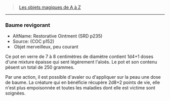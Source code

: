 ﻿---
!MagicItem
Type: Objet merveilleux
Rarity: peu courant
Id: magicitems_az_hd.md#baume-revigorant
ParentLink: magicitems_az_hd.md#les-objets-magiques-de-a-à-z
Name: Baume revigorant
ParentName: Les objets magiques de A à Z
NameLevel: 3
AltName: Restorative Ointment (SRD p235)
Source: (COC p152)
---
> [Les objets magiques de A à Z](hd_magicitems_az_les_objets_magiques_de_a_a_z.md)

---

### Baume revigorant

- AltName: Restorative Ointment (SRD p235)
- Source: (COC p152)
-  Objet merveilleux, peu courant

Ce pot en verre de 7 à 8 centimètres de diamètre contient 1d4+1 doses d'une mixture épaisse qui sent légèrement l'aloès. Le pot et son contenu pèsent un total de 250 grammes.

Par une action, il est possible d'avaler ou d'appliquer sur la peau une dose de baume. La créature qui en bénéficie récupère 2d8+2 points de vie, elle n'est plus empoisonnée et toutes les maladies dont elle est victime sont soignées.

